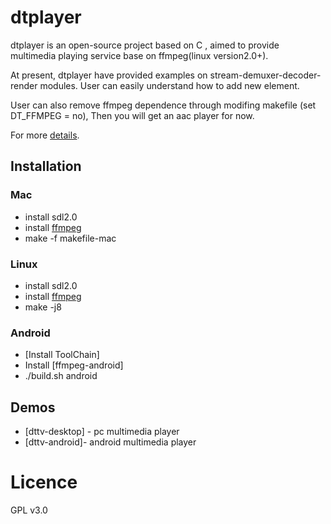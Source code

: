 
# dtplayer 
dtplayer is an open-source project based on C , aimed to provide multimedia playing service base on ffmpeg(linux version2.0+).

At present, dtplayer have provided examples on stream-demuxer-decoder-render modules. User can easily understand how to add new element.

User can also remove ffmpeg dependence through modifing makefile (set DT_FFMPEG = no), Then you will get an aac player for now. 

For more [details](http://blog.csdn.net/dtplayer).


## Installation
### Mac
* install sdl2.0
* install [ffmpeg](https://github.com/FFmpeg/FFmpeg)
* make -f makefile-mac

### Linux
* install sdl2.0
* install [ffmpeg](https://github.com/FFmpeg/FFmpeg)
* make -j8

### Android
* [Install ToolChain]
* Install [ffmpeg-android]
* ./build.sh android

## Demos
* [dttv-desktop] - pc multimedia player
* [dttv-android]- android multimedia player

# Licence
GPL v3.0
